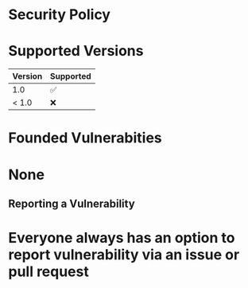 # Security Policy

# Supported Versions

| Version | Supported          |
| ------- | ------------------ |
| 1.0     | :white_check_mark: |
| < 1.0   | :x:                |

# Founded Vulnerabities

# None

## Reporting a Vulnerability

# Everyone always has an option to report vulnerability via an issue or pull request
